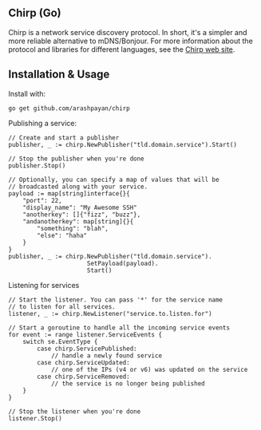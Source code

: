 Chirp (Go)
----------

Chirp is a network service discovery protocol. In short, it's a simpler and more reliable alternative to mDNS/Bonjour. For more information about the protocol and libraries for different languages, see the [Chirp web site](https://chirp.arashpayan.com).

Installation & Usage
--------------------
Install with:
```
go get github.com/arashpayan/chirp
```

Publishing a service:
```
// Create and start a publisher
publisher, _ := chirp.NewPublisher("tld.domain.service").Start()

// Stop the publisher when you're done
publisher.Stop()

// Optionally, you can specify a map of values that will be
// broadcasted along with your service.
payload := map[string]interface{}{
    "port": 22,
    "display_name": "My Awesome SSH"
    "anotherkey": []{"fizz", "buzz"},
    "andanotherkey": map[string]{}{
        "something": "blah",
        "else": "haha"
    }
}
publisher, _ := chirp.NewPublisher("tld.domain.service").
                      SetPayload(payload).
                      Start()
```

Listening for services
```
// Start the listener. You can pass '*' for the service name
// to listen for all services.
listener, _ := chirp.NewListener("service.to.listen.for")

// Start a goroutine to handle all the incoming service events
for event := range listener.ServiceEvents {
    switch se.EventType {
        case chirp.ServicePublished:
            // handle a newly found service
        case chirp.ServiceUpdated:
            // one of the IPs (v4 or v6) was updated on the service
        case chirp.ServiceRemoved:
            // the service is no longer being published
    }
}

// Stop the listener when you're done
listener.Stop()
```
